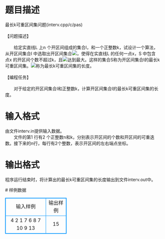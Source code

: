 # 

 
 # 题目描述 
<p>
最长k可重区间集问题(interv.cpp/c/pas)<br><br>【问题描述】<br><br>　　给定实直线L 上n 个开区间组成的集合I，和一个正整数k，试设计一个算法，从开区间集合I 中选取出开区间集合<img src="/source/joyoi/tyvj-3216/img/aHR0cDovL3d3dy5qb3lvaS5jbi9wcm9ibGVtL3R5dmotMzIxNi9wcm9ibGVtc19pbWFnZXMvMTYyNC9wMi5naWY=.gif"></img>，使得在实直线L 的任何一点x，S 中包含点x 的开区间个数不超过k，且<img src="/source/joyoi/tyvj-3216/img/aHR0cDovL3d3dy5qb3lvaS5jbi9wcm9ibGVtL3R5dmotMzIxNi9wcm9ibGVtc19pbWFnZXMvMTYyNC9wMS5naWY=.gif"></img>达到最大。这样的集合S称为开区间集合I的最长k可重区间集。<img src="/source/joyoi/tyvj-3216/img/aHR0cDovL3d3dy5qb3lvaS5jbi9wcm9ibGVtL3R5dmotMzIxNi9wcm9ibGVtc19pbWFnZXMvMTYyNC9wMS5naWY=.gif"></img>称为最长k可重区间集的长度。<br><br>【编程任务】<br><br>　　对于给定的开区间集合I和正整数k，计算开区间集合I的最长k可重区间集的长度。</p> 

 
 # 输入格式 
<p>
由文件interv.in提供输入数据。<br>　　文件的第1 行有2 个正整数n和k，分别表示开区间的个数和开区间的可重迭数。接下来的n行，每行有2个整数，表示开区间的左右端点坐标。</p> 

 
 # 输出格式 
<p>
程序运行结束时，将计算出的最长k可重区间集的长度输出到文件interv.out中。<br></p> 
# 样例数据
<style>
        table,table tr th, table tr td { border:1px solid #0094ff; }
        table { width: 200px; min-height: 25px; line-height: 25px; text-align: center; border-collapse: collapse;}   
    </style>
<table>
	<tr>
		<td>输入样例</td>
		<td>输出样例</td>
	</tr>
<tr><td>4 2
1 7
6 8
7 10
9 13</td><td>15</td></tr></table>
